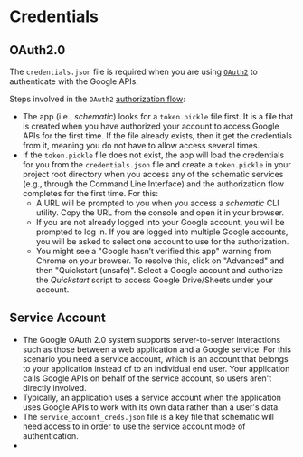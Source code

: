 # Credentials

## OAuth2.0
The `credentials.json` file is required when you are using [`OAuth2`](https://developers.google.com/identity/protocols/oauth2) to authenticate with the Google APIs.

Steps involved in the `OAuth2` [authorization flow](https://github.com/Sage-Bionetworks/schematic/blob/develop/schematic/utils/google_api_utils.py#L18):

- The app (i.e., _schematic_) looks for a `token.pickle` file first. It is a file that is created when you have authorized your account to access Google APIs for the first time. If the file already exists, then it get the credentials from it, meaning you do not have to allow access several times.
- If the `token.pickle` file does not exist, the app will load the credentials for you from the `credentials.json` file and create a `token.pickle` in your project root directory when you access any of the schematic services (e.g., through the Command Line Interface) and the authorization flow completes for the first time. For this:
  - A URL will be prompted to you when you access a _schematic_ CLI utility. Copy the URL from the console and open it in your browser.
  - If you are not already logged into your Google account, you will be prompted to log in. If you are logged into multiple Google accounts, you will be asked to select one account to use for the authorization.
  - You might see a "Google hasn’t verified this app" warning from Chrome on your browser. To resolve this, click on "Advanced" and then "Quickstart (unsafe)". Select a Google account and authorize the _Quickstart_ script to access Google Drive/Sheets under your account.

## Service Account
- The Google OAuth 2.0 system supports server-to-server interactions such as those between a web application and a Google service. For this scenario you need a service account, which is an account that belongs to your application instead of to an individual end user. Your application calls Google APIs on behalf of the service account, so users aren't directly involved.
- Typically, an application uses a service account when the application uses Google APIs to work with its own data rather than a user's data.
- The `service_account_creds.json` file is a key file that schematic will need access to in order to use the service account mode of authentication.
-
